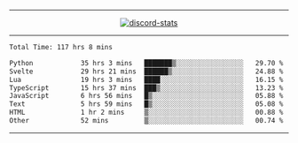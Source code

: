 <a href="https://www.github.com/ripavoid" target="_blank" rel="noreferrer">

-------

<div align='center'>
    <a href='https://discordapp.com/users/825178146797518881'>
        <img align='center' alt='discord-stats' src='https://api.discord-status.me/825178146797518881?nitro&boost=4&gradient=%231e0b1a%2C%23000000%2C%23000000%2C%23160316'></img>
    </a>
</div>

-------

<!--START_SECTION:waka-->

```txt
Total Time: 117 hrs 8 mins

Python            35 hrs 3 mins   ███████▒░░░░░░░░░░░░░░░░░   29.70 %
Svelte            29 hrs 21 mins  ██████▒░░░░░░░░░░░░░░░░░░   24.88 %
Lua               19 hrs 3 mins   ████░░░░░░░░░░░░░░░░░░░░░   16.15 %
TypeScript        15 hrs 37 mins  ███▒░░░░░░░░░░░░░░░░░░░░░   13.23 %
JavaScript        6 hrs 56 mins   █▒░░░░░░░░░░░░░░░░░░░░░░░   05.88 %
Text              5 hrs 59 mins   █▒░░░░░░░░░░░░░░░░░░░░░░░   05.08 %
HTML              1 hr 2 mins     ▒░░░░░░░░░░░░░░░░░░░░░░░░   00.88 %
Other             52 mins         ▒░░░░░░░░░░░░░░░░░░░░░░░░   00.74 %
```

<!--END_SECTION:waka-->

-------
